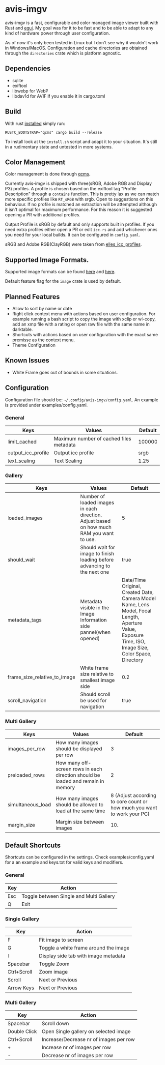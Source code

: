 # avis-imgv

avis-imgv is a fast, configurable and color managed image viewer built with Rust and [egui](https://github.com/emilk/egui). My goal was for it to be fast and to be able to adapt to any kind of hardware power through user configuration.

As of now it's only been tested in Linux but I don't see why it wouldn't work in Windows/MacOS. Configuration and cache directories are obtained through the `directories` crate which is platform agnostic.

## Dependencies

- sqlite
- exiftool
- libwebp for WebP
- libdav1d for AVIF if you enable it in cargo.toml

## Build

With rust [installed](https://rustup.rs/) simply run:

`RUSTC_BOOTSTRAP="qcms" cargo build --release`

To install look at the `install.sh` script and adapt it to your situation. It's still in a rudimentary state and untested in more systems.

## Color Management

Color management is done through [qcms](https://github.com/FirefoxGraphics/qcms).

Currently avis-imgv is shipped with three(sRGB, Adobe RGB and Display P3) profiles. A profile is chosen based on the exiftool tag "Profile Description" through a `contains` function. This is pretty lax as we can match more specific profiles like `RT_sRGB` with srgb. Open to suggestions on this behaviour. If no profile is matched an extraction will be attempted although it isn't optimal for maximum performance. For this reason it is suggested opening a PR with additional profiles.

Output Profile is sRGB by default and only supports built in profiles. If you need extra profiles either open a PR or edit `icc.rs` and add whichever ones you need for your local builds. It can be configured in `config.yaml`.

sRGB and Adobe RGB(ClayRGB) were taken from [elles_icc_profiles](https://github.com/ellelstone/elles_icc_profiles).

## Supported Image Formats.

Supported image formats can be found [here](https://github.com/image-rs/image/blob/master/README.md) and [here](https://docs.rs/crate/image/latest/features).

Default feature flag for the `image` crate is used by default.

## Planned Features

- Allow to sort by name or date
- Right click context menu with actions based on user configuration. For example running a bash script to copy the image with xclip or wl-copy, add an xmp file with a rating or open raw file with the same name in darktable.
- Shortcuts with actions based on user configuration with the exact same premisse as the context menu.
- Theme Configuration

## Known Issues

- White Frame goes out of bounds in some situations.

## Configuration

Configuration file should be: `~/.config/avis-imgv/config.yaml`. An example is provided under examples/config.yaml.

### General

Keys | Values | Default 
--- | --- | ---
limit_cached  | Maximum number of cached files metadata | 100000
output_icc_profile | Output icc profile | srgb 
text_scaling | Text Scaling | 1.25

### Gallery

Keys | Values | Default 
--- | --- | ---
loaded_images | Number of loaded images in each direction. Adjust based on how much RAM you want to use. | 5
should_wait | Should wait for image to finish loading before advancing to the next one | true
metadata_tags | Metadata visible in the Image Information side pannel(when opened) | Date/Time Original, Created Date, Camera Model Name, Lens Model, Focal Length, Aperture Value, Exposure Time, ISO, Image Size, Color Space, Directory
frame_size_relative_to_image | White frame size relative to smallest image side | 0.2
scroll_navigation | Should scroll be used for navigation | true

### Multi Gallery

Keys | Values | Default 
--- | --- | ---
images_per_row | How many images should be displayed per row | 3
preloaded_rows | How many off-screen rows in each direction should be loaded and remain in memory | 2
simultaneous_load | How many images should be allowed to load at the same time | 8 (Adjust according to core count or how much you want to work your PC)
margin_size | Margin size between images | 10.

## Default Shortcuts

Shortcuts can be configured in the settings. Check examples/config.yaml for a an example and keys.txt for valid keys and modifiers.

### General

Key | Action
--- | --- 
Esc | Toggle between Single and Multi Gallery
Q | Exit

### Single Gallery

Key | Action
--- | --- 
F | Fit image to screen
G | Toggle a white frame around the image
I | Display side tab with image metadata
Spacebar | Toggle Zoom
Ctrl+Scroll | Zoom image
Scroll | Next or Previous 
Arrow Keys | Next or Previous


### Multi Gallery
Key | Action
--- | ---
Spacebar | Scroll down
Double Click | Open Single gallery on selected image
Ctrl+Scroll | Increase/Decrease nr of images per row
\+ | Increase nr of images per row
\- | Decrease nr of images per row

